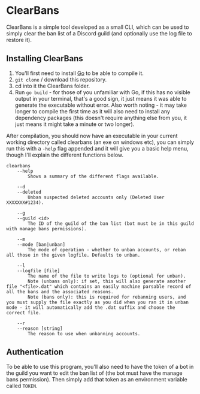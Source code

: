 # ClearBans

ClearBans is a simple tool developed as a small CLI, which can be used to simply clear the ban list of a Discord guild (and optionally use the log file to restore it).

## Installing ClearBans
1) You'll first need to install [Go](https://golang.org/doc/install) to be able to compile it.
2) `git clone` / download this repository.
3) cd into it the ClearBans folder.
4) Run `go build` - for those of you unfamiliar with Go, if this has no visible output in your terminal, that's a good sign, it just means it was able to generate the executable without error. Also worth noting - it may take longer to compile the first time as it will also need to install any dependency packages (this doesn't require anything else from you, it just means it might take a minute or two longer).

After compilation, you should now have an executable in your current working directory called clearbans (an exe on windows etc), you can simply run this with a `-help` flag appended and it will give you a basic help menu, though I'll explain the different functions below.

```
clearbans
	--help
		Shows a summary of the different flags available.

    --d
	--deleted
		Unban suspected deleted accounts only (Deleted User XXXXXXX#1234).

    --g
	--guild <id>
		The ID of the guild of the ban list (bot must be in this guild with manage bans permissions).

    --m
	--mode [ban|unban]
		The mode of operation - whether to unban accounts, or reban all those in the given logfile. Defaults to unban.

    --l
	--logfile [file]
		The name of the file to write logs to (optional for unban).
		Note (unbans only): if set, this will also generate another file "<file>.dat" which contains an easily machine parsable record of all the bans and the associated reasons.
		Note (bans only): this is required for rebanning users, and you must supply the file exactly as you did when you ran it in unban mode - it will automatically add the .dat suffix and choose the correct file.

    --r
	--reason [string]
		The reason to use when unbanning accounts.
```

## Authentication
To be able to use this program, you'll also need to have the token of a bot in the guild you want to edit the ban list of (the bot must have the manage bans permission). Then simply add that token as an environment variable called `TOKEN`.
